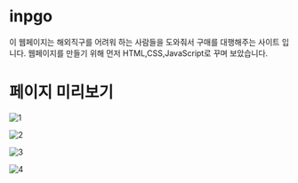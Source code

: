 # inpgo 
이 웹페이지는 해외직구를 어려워 하는 사람들을 도와줘서 구매를 대행해주는 사이트 입니다.
웹페이지를 만들기 위해 먼저 HTML,CSS,JavaScript로 꾸며 보았습니다.

# 페이지 미리보기
![1](https://user-images.githubusercontent.com/60025666/72663903-fb7cdd80-3a3a-11ea-8f76-15fb0ef2d4cb.png)

![2](https://user-images.githubusercontent.com/60025666/72663904-fb7cdd80-3a3a-11ea-9350-ac1c5ff9be5f.png)

![3](https://user-images.githubusercontent.com/60025666/72663905-fb7cdd80-3a3a-11ea-921d-37de0a1266f8.png)

![4](https://user-images.githubusercontent.com/60025666/72663906-fc157400-3a3a-11ea-8aac-ccb70a072a3f.png)
